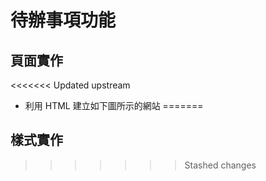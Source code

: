 # 待辦事項功能
 
## 頁面實作
 
<<<<<<< Updated upstream
- 利用 HTML 建立如下圖所示的網站
=======
## 樣式實作
>>>>>>> Stashed changes
